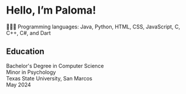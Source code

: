 # Hello, I’m Paloma!  
👩🏻‍💻 Programming languages: Java, Python, HTML, CSS, JavaScript, C, C++, C#, and Dart

## Education
  Bachelor's Degree in Computer Science  
  Minor in Psychology  
  Texas State University, San Marcos  
  May 2024
<!---
palomaresendiz/palomaresendiz is a ✨ special ✨ repository because its `README.md` (this file) appears on your GitHub profile.
You can click the Preview link to take a look at your changes.
--->
